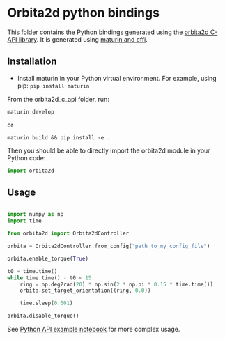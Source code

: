 # Orbita2d python bindings

This folder contains the Python bindings generated using the [orbita2d C-API library](../README.md). It is generated using [maturin and cffi](https://github.com/PyO3/maturin).

## Installation

* Install maturin in your Python virtual environment. For example, using pip: `pip install maturin`

From the orbita2d_c_api folder, run:

```maturin develop```

or

```maturin build && pip install -e .```

Then you should be able to directly import the orbita2d module in your Python code:

```python
import orbita2d
```

## Usage

```python

import numpy as np
import time

from orbita2d import Orbita2dController

orbita = Orbita2dController.from_config("path_to_my_config_file")

orbita.enable_torque(True)

t0 = time.time()
while time.time() - t0 < 15:
    ring = np.deg2rad(20) * np.sin(2 * np.pi * 0.15 * time.time())
    orbita.set_target_orientation((ring, 0.0))

    time.sleep(0.001)

orbita.disable_torque()
```

See [Python API example notebook](./API_example.ipynb) for more complex usage.